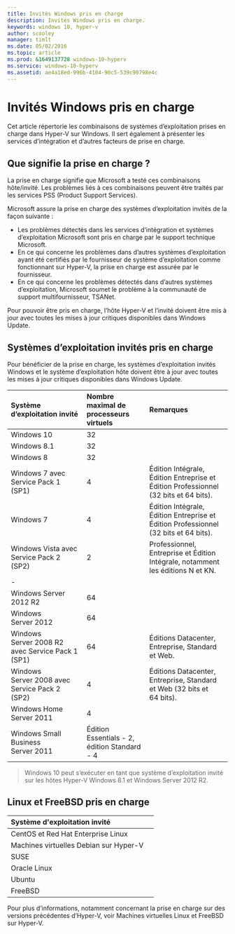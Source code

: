 ```yaml
---
title: Invités Windows pris en charge
description: Invités Windows pris en charge.
keywords: windows 10, hyper-v
author: scooley
manager: timlt
ms.date: 05/02/2016
ms.topic: article
ms.prod: &1649137728 windows-10-hyperv
ms.service: windows-10-hyperv
ms.assetid: ae4a18ed-996b-4104-90c5-539c90798e4c
---
```


# Invités Windows pris en charge

Cet article répertorie les combinaisons de systèmes d’exploitation prises en charge dans Hyper-V sur Windows. Il sert également à présenter les services d’intégration et d’autres facteurs de prise en charge.

## Que signifie la prise en charge ?

La prise en charge signifie que Microsoft a testé ces combinaisons hôte/invité. Les problèmes liés à ces combinaisons peuvent être traités par les services PSS (Product Support Services).

Microsoft assure la prise en charge des systèmes d’exploitation invités de la façon suivante :
* Les problèmes détectés dans les services d’intégration et systèmes d’exploitation Microsoft sont pris en charge par le support technique Microsoft.
* En ce qui concerne les problèmes dans d’autres systèmes d’exploitation ayant été certifiés par le fournisseur de système d’exploitation comme fonctionnant sur Hyper-V, la prise en charge est assurée par le fournisseur.
* En ce qui concerne les problèmes détectés dans d’autres systèmes d’exploitation, Microsoft soumet le problème à la communauté de support multifournisseur, <g id="2CapsExtId1" ctype="x-link"><g id="2CapsExtId2" ctype="x-linkText">TSANet</g><g id="2CapsExtId3" ctype="x-title"></g></g>.

Pour pouvoir être pris en charge, l’hôte Hyper-V et l’invité doivent être mis à jour avec toutes les mises à jour critiques disponibles dans Windows Update.

## Systèmes d’exploitation invités pris en charge

Pour bénéficier de la prise en charge, les systèmes d’exploitation invités Windows et le système d’exploitation hôte doivent être à jour avec toutes les mises à jour critiques disponibles dans Windows Update.

| Système d’exploitation invité| Nombre maximal de processeurs virtuels| Remarques|
|:-----|:-----|:-----|
| Windows 10| 32| |
| Windows 8.1| 32| |
| Windows 8| 32| |
| Windows 7 avec Service Pack 1 (SP1)| 4| Édition Intégrale, Édition Entreprise et Édition Professionnel (32 bits et 64 bits).|
| Windows 7| 4| Édition Intégrale, Édition Entreprise et Édition Professionnel (32 bits et 64 bits).|
| Windows Vista avec Service Pack 2 (SP2)| 2| Professionnel, Entreprise et Édition Intégrale, notamment les éditions N et KN.|
| -| | |
| Windows Server 2012 R2| 64| |
| Windows Server 2012| 64| |
| Windows Server 2008 R2 avec Service Pack 1 (SP1)| 64| Éditions Datacenter, Entreprise, Standard et Web.|
| Windows Server 2008 avec Service Pack 2 (SP2)| 4| Éditions Datacenter, Entreprise, Standard et Web (32 bits et 64 bits).|
| Windows Home Server 2011| 4| |
| Windows Small Business Server 2011| Édition Essentials - 2, édition Standard - 4| |

> Windows 10 peut s’exécuter en tant que système d’exploitation invité sur les hôtes Hyper-V Windows 8.1 et Windows Server 2012 R2.

## Linux et FreeBSD pris en charge

| Système d'exploitation invité| |
|:-----|:------|
| <g id="1CapsExtId1" ctype="x-link"><g id="1CapsExtId2" ctype="x-linkText">CentOS et Red Hat Enterprise Linux </g><g id="1CapsExtId3" ctype="x-title"></g></g>| |
| <g id="1CapsExtId1" ctype="x-link"><g id="1CapsExtId2" ctype="x-linkText">Machines virtuelles Debian sur Hyper-V</g><g id="1CapsExtId3" ctype="x-title"></g></g>| |
| <g id="1CapsExtId1" ctype="x-link"><g id="1CapsExtId2" ctype="x-linkText">SUSE</g><g id="1CapsExtId3" ctype="x-title"></g></g>| |
| <g id="1CapsExtId1" ctype="x-link"><g id="1CapsExtId2" ctype="x-linkText">Oracle Linux</g><g id="1CapsExtId3" ctype="x-title"></g></g>| |
| <g id="1CapsExtId1" ctype="x-link"><g id="1CapsExtId2" ctype="x-linkText">Ubuntu</g><g id="1CapsExtId3" ctype="x-title"></g></g>| |
| <g id="1CapsExtId1" ctype="x-link"><g id="1CapsExtId2" ctype="x-linkText">FreeBSD</g><g id="1CapsExtId3" ctype="x-title"></g></g>| |

Pour plus d’informations, notamment concernant la prise en charge sur des versions précédentes d’Hyper-V, voir <g id="2CapsExtId1" ctype="x-link"><g id="2CapsExtId2" ctype="x-linkText">Machines virtuelles Linux et FreeBSD sur Hyper-V</g><g id="2CapsExtId3" ctype="x-title"></g></g>.






<!--HONumber=May16_HO1-->


